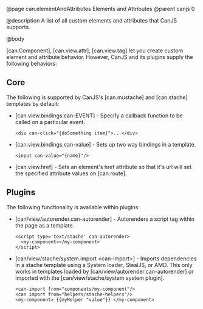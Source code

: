 @page can.elementAndAttributes Elements and Attributes
@parent canjs 0

@description A list of all custom elements and attributes that CanJS supports.

@body

[can.Component], [can.view.attr], [can.view.tag] let you create custom element and
attribute behavior.  However, CanJS and its plugins supply the following behaviors:

## Core

The following is supported by CanJS's [can.mustache] and [can.stache] templates by default:

 - [can.view.bindings.can-EVENT] - Specify a callback function to be called on a particular event. 
 
   ```
   <div can-click="{doSomething item}">...</div>
   ```
 
 - [can.view.bindings.can-value] - Sets up two way bindings in a template.
 
   ```
   <input can-value="{name}"/>
   ```

 - [can.view.href] - Sets an element's href attribute so that it's url will set the specified attribute values on [can.route].

## Plugins

The following functionality is available within plugins:

 - [can/view/autorender.can-autorender] - Autorenders a script tag within the page as a template.
 
   ```
   <script type='text/stache' can-autorender>
     <my-component></my-component>
   </script>
   ```
   
 - [can/view/stache/system.import &lt;can-import&gt;] - Imports dependencies in 
   a stache template using a System loader, StealJS, or AMD. This only works
   in templates loaded by [can/view/autorender.can-autorender] or imported
   with the [can/view/stache/system system plugin].
   
   ```
   <can-import from="components/my-component"/>
   <can import from="helpers/stache-helpers"/>
   <my-component> {{myHelper "value"}} </my-component>
   ```